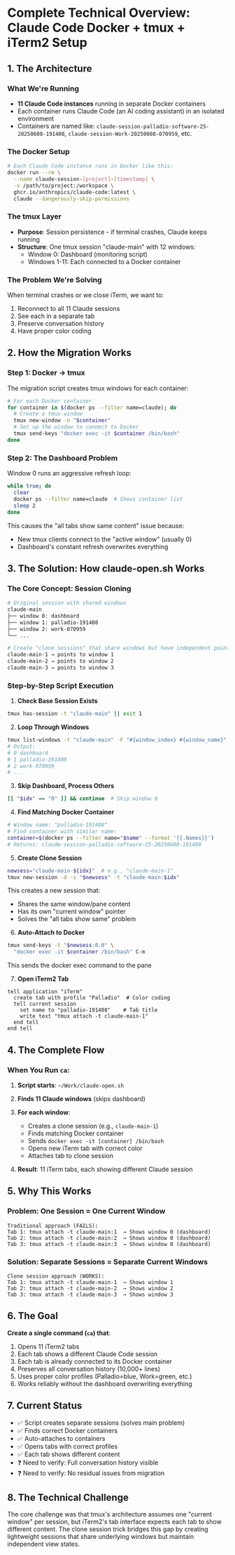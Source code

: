 # Complete Technical Overview: Claude Code Docker + tmux + iTerm2 Setup

## 1. The Architecture

### What We're Running
- **11 Claude Code instances** running in separate Docker containers
- Each container runs Claude Code (an AI coding assistant) in an isolated environment
- Containers are named like: `claude-session-palladio-software-25-20250608-191408`, `claude-session-Work-20250608-070959`, etc.

### The Docker Setup
```bash
# Each Claude Code instance runs in Docker like this:
docker run --rm \
  --name claude-session-[project]-[timestamp] \
  -v /path/to/project:/workspace \
  ghcr.io/anthropics/claude-code:latest \
  claude --dangerously-skip-permissions
```

### The tmux Layer
- **Purpose**: Session persistence - if terminal crashes, Claude keeps running
- **Structure**: One tmux session "claude-main" with 12 windows:
  - Window 0: Dashboard (monitoring script)
  - Windows 1-11: Each connected to a Docker container

### The Problem We're Solving
When terminal crashes or we close iTerm, we want to:
1. Reconnect to all 11 Claude sessions
2. See each in a separate tab
3. Preserve conversation history
4. Have proper color coding

## 2. How the Migration Works

### Step 1: Docker → tmux
The migration script creates tmux windows for each container:
```bash
# For each Docker container
for container in $(docker ps --filter name=claude); do
  # Create a tmux window
  tmux new-window -n "$container"
  # Set up the window to connect to Docker
  tmux send-keys "docker exec -it $container /bin/bash"
done
```

### Step 2: The Dashboard Problem
Window 0 runs an aggressive refresh loop:
```bash
while true; do
  clear
  docker ps --filter name=claude  # Shows container list
  sleep 2
done
```

This causes the "all tabs show same content" issue because:
- New tmux clients connect to the "active window" (usually 0)
- Dashboard's constant refresh overwrites everything

## 3. The Solution: How claude-open.sh Works

### The Core Concept: Session Cloning
```bash
# Original session with shared windows
claude-main
├── window 0: dashboard
├── window 1: palladio-191408
├── window 2: work-070959
└── ... 

# Create "clone sessions" that share windows but have independent pointers
claude-main-1 → points to window 1
claude-main-2 → points to window 2
claude-main-3 → points to window 3
```

### Step-by-Step Script Execution

1. **Check Base Session Exists**
```bash
tmux has-session -t "claude-main" || exit 1
```

2. **Loop Through Windows**
```bash
tmux list-windows -t "claude-main" -F "#{window_index} #{window_name}"
# Output:
# 0 dashboard
# 1 palladio-191408
# 2 work-070959
# ...
```

3. **Skip Dashboard, Process Others**
```bash
[[ "$idx" == "0" ]] && continue  # Skip window 0
```

4. **Find Matching Docker Container**
```bash
# Window name: "palladio-191408"
# Find container with similar name:
container=$(docker ps --filter name="$name" --format '{{.Names}}')
# Returns: claude-session-palladio-software-25-20250608-191408
```

5. **Create Clone Session**
```bash
newsess="claude-main-${idx}"  # e.g., "claude-main-1"
tmux new-session -d -s "$newsess" -t "claude-main:$idx"
```
This creates a new session that:
- Shares the same window/pane content
- Has its own "current window" pointer
- Solves the "all tabs show same" problem

6. **Auto-Attach to Docker**
```bash
tmux send-keys -t "$newsess:0.0" \
  "docker exec -it $container /bin/bash" C-m
```
This sends the docker exec command to the pane

7. **Open iTerm2 Tab**
```applescript
tell application "iTerm"
  create tab with profile "Palladio"  # Color coding
  tell current session
    set name to "palladio-191408"    # Tab title
    write text "tmux attach -t claude-main-1"
  end tell
end tell
```

## 4. The Complete Flow

### When You Run `ca`:

1. **Script starts**: `~/Work/claude-open.sh`

2. **Finds 11 Claude windows** (skips dashboard)

3. **For each window**:
   - Creates a clone session (e.g., `claude-main-1`)
   - Finds matching Docker container
   - Sends `docker exec -it [container] /bin/bash`
   - Opens new iTerm tab with correct color
   - Attaches tab to clone session

4. **Result**: 11 iTerm tabs, each showing different Claude session

## 5. Why This Works

### Problem: One Session = One Current Window
```
Traditional approach (FAILS):
Tab 1: tmux attach -t claude-main:1  → Shows window 0 (dashboard)
Tab 2: tmux attach -t claude-main:2  → Shows window 0 (dashboard)
Tab 3: tmux attach -t claude-main:3  → Shows window 0 (dashboard)
```

### Solution: Separate Sessions = Separate Current Windows
```
Clone session approach (WORKS):
Tab 1: tmux attach -t claude-main-1  → Shows window 1
Tab 2: tmux attach -t claude-main-2  → Shows window 2
Tab 3: tmux attach -t claude-main-3  → Shows window 3
```

## 6. The Goal

**Create a single command (`ca`) that**:
1. Opens 11 iTerm2 tabs
2. Each tab shows a different Claude Code session
3. Each tab is already connected to its Docker container
4. Preserves all conversation history (10,000+ lines)
5. Uses proper color profiles (Palladio=blue, Work=green, etc.)
6. Works reliably without the dashboard overwriting everything

## 7. Current Status

- ✅ Script creates separate sessions (solves main problem)
- ✅ Finds correct Docker containers
- ✅ Auto-attaches to containers
- ✅ Opens tabs with correct profiles
- ✅ Each tab shows different content
- ❓ Need to verify: Full conversation history visible
- ❓ Need to verify: No residual issues from migration

## 8. The Technical Challenge

The core challenge was that tmux's architecture assumes one "current window" per session, but iTerm2's tab interface expects each tab to show different content. The clone session trick bridges this gap by creating lightweight sessions that share underlying windows but maintain independent view states.